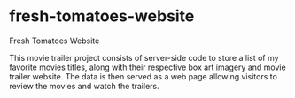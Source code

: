 # fresh-tomatoes-website
Fresh Tomatoes Website

This movie trailer project consists of server-side code to store a list of my favorite movies titles, along with their respective box art imagery and movie trailer website.  The data is then served as a web page allowing visitors to review the movies and watch the trailers.
